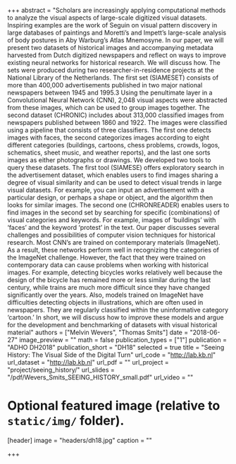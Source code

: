 +++
abstract = "Scholars are increasingly applying computational methods to analyze the visual aspects of large-scale digitized visual datasets. Inspiring examples are the work of Seguin on visual pattern discovery in large databases of paintings and Moretti’s and Impett’s large-scale analysis of body postures in Aby Warburg’s Atlas Mnemosyne. In our paper, we will present two datasets of historical images and accompanying metadata harvested from Dutch digitized newspapers and reflect on ways to improve existing neural networks for historical research. We will discuss how. The sets were produced during two researcher-in-residence projects at the National Library of the Netherlands. The first set (SIAMESET) consists of more than 400,000 advertisements published in two major national newspapers between 1945 and 1995.3 Using the penultimate layer in a Convolutional Neural Network (CNN), 2,048 visual aspects were abstracted from these images, which can be used to group images together. The second dataset (CHRONIC) includes about 313,000 classified images from newspapers published between 1860 and 1922. The images were classified using a pipeline that consists of three classifiers. The first one detects images with faces, the second categorizes images according to eight different categories (buildings, cartoons, chess problems, crowds, logos, schematics, sheet music, and weather reports), and the last one sorts images as either photographs or drawings. We developed two tools to query these datasets. The first tool (SIAMESE) offers exploratory search in the advertisement dataset, which enables users to find images sharing a degree of visual similarity and can be used to detect visual trends in large visual datasets. For example, you can input an advertisement with a particular design, or perhaps a shape or object, and the algorithm then looks for similar images. The second one (CHRONREADER) enables users to find images in the second set by searching for specific (combinations) of visual categories and keywords. For example, images of ‘buildings’ with ‘faces’ and the keyword ‘protest’ in the text. Our paper discusses several challenges and possibilities of computer vision techniques for historical research. Most CNN’s are trained on contemporary materials (ImageNet). As a result, these networks perform well in recognizing the categories of the ImageNet challenge. However, the fact that they were trained on contemporary data can cause problems when working with historical images. For example, detecting bicycles works relatively well because the design of the bicycle has remained more or less similar during the last century, while trains are much more difficult since they have changed significantly over the years. Also, models trained on ImageNet have difficulties detecting objects in illustrations, which are often used in newspapers. They are regularly classified within the uninformative category ‘cartoon.’ In short, we will discuss how to improve these models and argue for the development and benchmarking of datasets with visual historical material"
authors = ["Melvin Wevers", "Thomas Smits"]
date = "2018-06-27"
image_preview = ""
math = false
publication_types = ["1"]
publication = "ADHO DH2018"
publication_short = "DH18"
selected = true
title = "Seeing History: The Visual Side of the Digital Turn"
url_code = "http://lab.kb.nl"
url_dataset = "http://lab.kb.nl"
url_pdf = ""
url_project = "project/seeing_history/"
url_slides = "/pdf/Wevers_Smits_SEEING_HISTORY_small.pdf"
url_video = ""


# Optional featured image (relative to `static/img/` folder).
[header]
image = "headers/dh18.jpg"
caption = ""

+++


